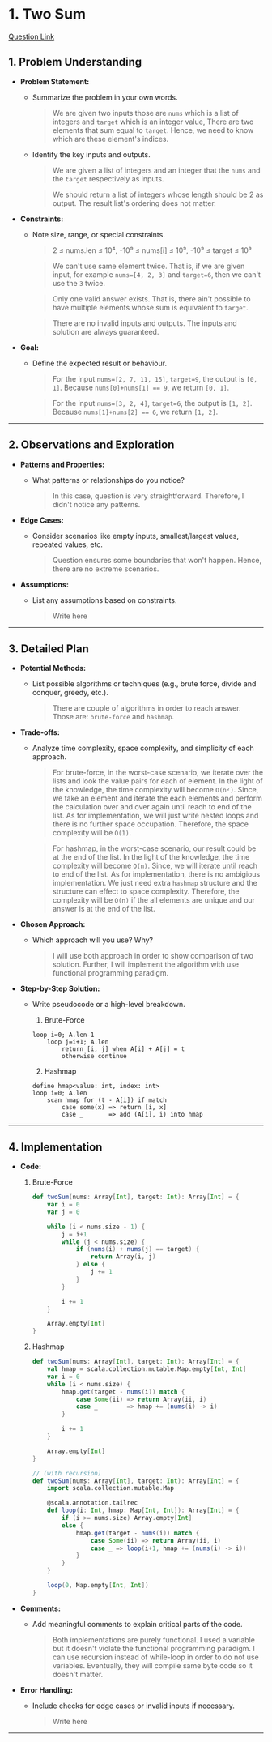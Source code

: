 # 1. Two Sum

[Question Link](https://leetcode.com/problems/two-sum)

## 1. Problem Understanding
- **Problem Statement:**
  - Summarize the problem in your own words.
    > We are given two inputs those are `nums` which is a list of integers 
    and `target` which is an integer value, There are two elements that
    sum equal to `target`. Hence, we need to know which are 
    these element's indices.

  - Identify the key inputs and outputs.
    > We are given a list of integers and an integer 
    that the `nums` and the `target` respectively as inputs.

    > We should return a list of integers whose length should be 2 as output. 
    The result list's ordering does not matter.

- **Constraints:**
  - Note size, range, or special constraints.
    > 2 ≤ nums.len ≤ 10⁴, -10⁹ ≤ nums[i] ≤ 10⁹, -10⁹ ≤ target ≤ 10⁹ 

    > We can't use same element twice. That is, if we are given input, 
    for example `nums=[4, 2, 3]` and `target=6`, then we can't use the `3` twice.

    > Only one valid answer exists. That is, there ain't possible to have
    multiple elements whose sum is equivalent to `target`.

    > There are no invalid inputs and outputs. 
    The inputs and solution are always guaranteed.
     
- **Goal:**
  - Define the expected result or behaviour.
    > For the input `nums=[2, 7, 11, 15]`, `target=9`, the output is
    `[0, 1]`. Because `nums[0]+nums[1] == 9`, we return `[0, 1]`.
    
    > For the input `nums=[3, 2, 4]`, `target=6`, the output is
    `[1, 2]`. Because `nums[1]+nums[2] == 6`, we return `[1, 2]`.

---

## 2. Observations and Exploration
- **Patterns and Properties:**
  - What patterns or relationships do you notice?
    > In this case, question is very straightforward. Therefore, I didn't notice any patterns. 

- **Edge Cases:**
  - Consider scenarios like empty inputs, smallest/largest values, repeated values, etc.
    > Question ensures some boundaries that won't happen. Hence, there are no 
    extreme scenarios.

- **Assumptions:**
  - List any assumptions based on constraints.
    > Write here

---

## 3. Detailed Plan
- **Potential Methods:**
  - List possible algorithms or techniques (e.g., brute force, divide and conquer, greedy, etc.).
    > There are couple of algorithms in order to reach answer. Those are:
    `brute-force` and `hashmap`.

- **Trade-offs:**
  - Analyze time complexity, space complexity, and simplicity of each approach.
    > For brute-force, in the worst-case scenario, we iterate over the lists and
    look the value pairs for each of element. In the light of the knowledge, the time complexity will
    become `O(n²)`. Since, we take an element and iterate the each elements and perform the calculation over and over again 
    until reach to end of the list. As for implementation, we will just write nested loops and there is
    no further space occupation. Therefore, the space complexity will be `O(1)`.

    > For hashmap, in the worst-case scenario, our result could be at the end of the list. 
    In the light of the knowledge, the time complexity will become `O(n)`. 
    Since, we will iterate until reach to end of the list. As for implementation, there is no
    ambigious implementation. We just need extra `hashmap` structure and the structure can effect to
    space complexity. Therefore, the complexity will be `O(n)` if the all elements are unique and our answer
    is at the end of the list.

- **Chosen Approach:**
  - Which approach will you use? Why?
    > I will use both approach in order to show comparison of two solution.
    Further, I will implement the algorithm with use functional programming paradigm.

- **Step-by-Step Solution:**
  - Write pseudocode or a high-level breakdown.
    1. Brute-Force
    ```
    loop i=0; A.len-1
        loop j=i+1; A.len
            return [i, j] when A[i] + A[j] = t
            otherwise continue
    ```

    2. Hashmap
    ```
    define hmap<value: int, index: int>
    loop i=0; A.len
        scan hmap for (t - A[i]) if match
            case some(x) => return [i, x]
            case _       => add (A[i], i) into hmap
    ```

---

## 4. Implementation
- **Code:**
    1. Brute-Force
        ```scala
        def twoSum(nums: Array[Int], target: Int): Array[Int] = {
            var i = 0
            var j = 0

            while (i < nums.size - 1) {
                j = i+1
                while (j < nums.size) {
                    if (nums(i) + nums(j) == target) {
                        return Array(i, j)
                    } else {
                        j += 1
                    }
                }

                i += 1
            }

            Array.empty[Int]
        }
        ```

    2. Hashmap
        ```scala
        def twoSum(nums: Array[Int], target: Int): Array[Int] = {
            val hmap = scala.collection.mutable.Map.empty[Int, Int]
            var i = 0
            while (i < nums.size) {
                hmap.get(target - nums(i)) match {
                    case Some(ii) => return Array(ii, i)
                    case _        => hmap += (nums(i) -> i)
                }

                i += 1
            }

            Array.empty[Int]
        }

        // (with recursion)
        def twoSum(nums: Array[Int], target: Int): Array[Int] = {
            import scala.collection.mutable.Map

            @scala.annotation.tailrec
            def loop(i: Int, hmap: Map[Int, Int]): Array[Int] = {
                if (i >= nums.size) Array.empty[Int]
                else {
                    hmap.get(target - nums(i)) match {
                        case Some(ii) => return Array(ii, i)
                        case _ => loop(i+1, hmap += (nums(i) -> i))
                    }
                }
            }

            loop(0, Map.empty[Int, Int])
        }
        ```
- **Comments:**
  - Add meaningful comments to explain critical parts of the code.
    > Both implementations are purely functional. I used a variable but
    it doesn't violate the functional programming paradigm. I can
    use recursion instead of while-loop in order to do not use
    variables. Eventually, they will compile same byte code so it doesn't
    matter.

- **Error Handling:**
  - Include checks for edge cases or invalid inputs if necessary.
    > Write here

---
